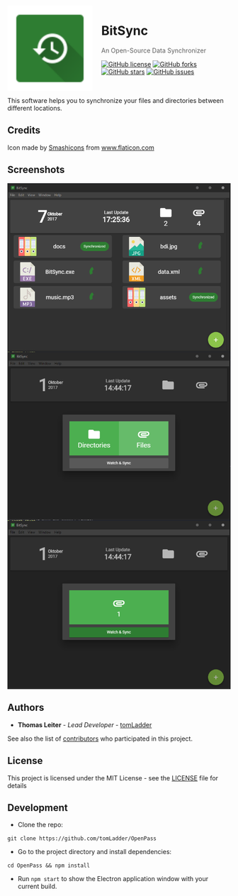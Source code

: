 <img src="https://github.com/tomLadder/BitSync/blob/master/BitSync/src/assets/icon_square_green.svg" align="left" width="192px" height="192px"/>
<img align="left" width="0" height="192px" hspace="10"/>

# BitSync
> An Open-Source Data Synchronizer

[![GitHub license](https://img.shields.io/badge/license-MIT-blue.svg?style=flat-square)](https://github.com/tomLadder/BitSync/blob/master/LICENSE)
[![GitHub forks](https://img.shields.io/github/forks/tomLadder/OpenPass.svg?style=flat-square)](https://github.com/tomLadder/BitSync/network)
[![GitHub stars](https://img.shields.io/github/stars/tomLadder/OpenPass.svg?style=flat-square)](https://github.com/tomLadder/BitSync/stargazers)
[![GitHub issues](https://img.shields.io/github/issues/tomLadder/OpenPass.svg?style=flat-square)](https://github.com/tomLadder/BitSync/issues)

</br>
</br>
This software helps you to synchronize your files and directories between different locations.

## Credits
Icon made by [Smashicons](https://www.flaticon.com/authors/smashicons) from www.flaticon.com 

## Screenshots
<img src="https://github.com/tomLadder/BitSync/blob/master/img/5.png" align="center"/>
<img src="https://github.com/tomLadder/BitSync/blob/master/img/2.png" align="center"/>
<img src="https://github.com/tomLadder/BitSync/blob/master/img/3.png" align="center"/>

<br>

## Authors

* **Thomas Leiter** - *Lead Developer* - [tomLadder](https://github.com/tomLadder)

See also the list of [contributors](https://github.com/tomLadder/OpenPass/contributors) who participated in this project.

## License

This project is licensed under the MIT License - see the [LICENSE](LICENSE) file for details

## Development

- Clone the repo:
```
git clone https://github.com/tomLadder/OpenPass
```

- Go to the project directory and install dependencies: 
```
cd OpenPass && npm install
```

- Run `npm start` to show the Electron application window with your current build.

